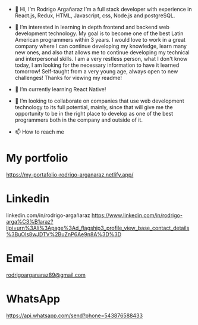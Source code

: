- 👋 Hi, I’m Rodrigo Argañaraz
     I’m a full stack developer with experience in React.js, Redux, HTML, Javascript, css, Node.js and postgreSQL.
     
- 👀 I’m interested in learning in depth frontend and backend web development technology. My goal is to become one of the best 
Latin American programmers within 3 years. I would love to work in a great company where I can continue developing my knowledge, 
learn many new ones, and also that allows me to continue developing my technical and interpersonal skills.
      I am a very restless person, what I don't know today, I am looking for the necessary information to have it learned tomorrow!
Self-taught from a very young age, always open to new challenges!
Thanks for viewing my readme!

- 🌱 I’m currently learning React Native!

- 💞️ I’m looking to collaborate on companies that use web development technology to its full potential, mainly, since that will give 
      me the opportunity to be in the right place to develop as one of the best programmers both in the company and outside of it.
 
- 📫 How to reach me 

# My portfolio
  https://my-portafolio-rodrigo-arganaraz.netlify.app/
      
# Linkedin
  linkedin.com/in/rodrigo-argañaraz
  https://www.linkedin.com/in/rodrigo-arga%C3%B1araz?lipi=urn%3Ali%3Apage%3Ad_flagship3_profile_view_base_contact_details%3BuOls8wJDTV%2BuZnP6Ae9n8A%3D%3D

# Email
  rodrigoarganaraz89@gmail.com

# WhatsApp
  https://api.whatsapp.com/send?phone=543876588433 

<!---
rodrigoarg89/rodrigoarg89 is a ✨ special ✨ repository because its `README.md` (this file) appears on your GitHub profile.
You can click the Preview link to take a look at your changes.
--->
